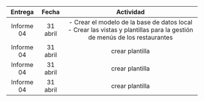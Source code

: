 
|  Entrega |  Fecha |   Actividad   |
|:--------:|:------:|:-------------:|
|Informe 04|31 abril|- Crear el modelo de la base de datos local - Crear las vistas y plantillas para la gestión de menús de los restaurantes|
|Informe 04|31 abril|crear plantilla|
|Informe 04|31 abril|crear plantilla|
|Informe 04|31 abril|crear plantilla|